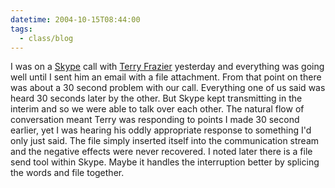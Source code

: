 ```yaml
---
datetime: 2004-10-15T08:44:00
tags:
  - class/blog
---
```

I was on a [Skype](http://skype.com) call with [Terry Frazier](http://www.terryfrazier.com) yesterday and everything was going well until I sent him an email with a file attachment. From that point on there was about a 30 second problem with our call. Everything one of us said was heard 30 seconds later by the other. But Skype kept transmitting in the interim and so we were able to talk over each other. The natural flow of conversation meant Terry was responding to points I made 30 second earlier, yet I was hearing his oddly appropriate response to something I'd only just said.
The file simply inserted itself into the communication stream and the negative effects were never recovered. I noted later there is a file send tool within Skype. Maybe it handles the interruption better by splicing the words and file together.

